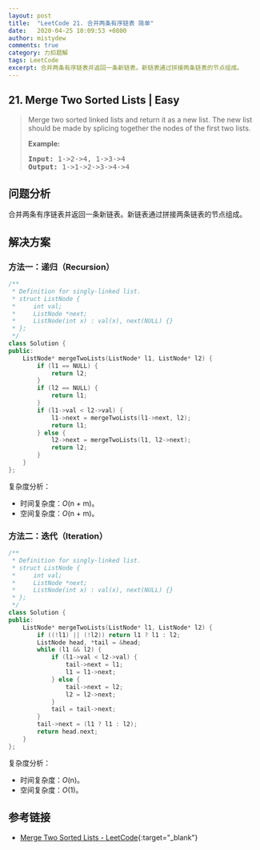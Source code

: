```yaml
---
layout: post
title:  "LeetCode 21. 合并两条有序链表 简单"
date:   2020-04-25 10:09:53 +0800
author: mistydew
comments: true
category: 力扣题解
tags: LeetCode
excerpt: 合并两条有序链表并返回一条新链表。新链表通过拼接两条链表的节点组成。
---
```

## 21. Merge Two Sorted Lists | Easy

> Merge two sorted linked lists and return it as a new list. The new list should be made by splicing together the nodes of the first two lists.
> 
> **Example:**
> 
> <pre>
> <strong>Input:</strong> 1->2->4, 1->3->4
> <strong>Output:</strong> 1->1->2->3->4->4
> </pre>

## 问题分析

合并两条有序链表并返回一条新链表。新链表通过拼接两条链表的节点组成。

## 解决方案

### 方法一：递归（Recursion）

```cpp
/**
 * Definition for singly-linked list.
 * struct ListNode {
 *     int val;
 *     ListNode *next;
 *     ListNode(int x) : val(x), next(NULL) {}
 * };
 */
class Solution {
public:
    ListNode* mergeTwoLists(ListNode* l1, ListNode* l2) {
        if (l1 == NULL) {
            return l2;
        }
        if (l2 == NULL) {
            return l1;
        }
        if (l1->val < l2->val) {
            l1->next = mergeTwoLists(l1->next, l2);
            return l1;
        } else {
            l2->next = mergeTwoLists(l1, l2->next);
            return l2;
        }
    }
};
```

复杂度分析：
* 时间复杂度：_O_(n + m)。
* 空间复杂度：_O_(n + m)。

### 方法二：迭代（Iteration）

```cpp
/**
 * Definition for singly-linked list.
 * struct ListNode {
 *     int val;
 *     ListNode *next;
 *     ListNode(int x) : val(x), next(NULL) {}
 * };
 */
class Solution {
public:
    ListNode* mergeTwoLists(ListNode* l1, ListNode* l2) {
        if ((!l1) || (!l2)) return l1 ? l1 : l2;
        ListNode head, *tail = &head;
        while (l1 && l2) {
            if (l1->val < l2->val) {
                tail->next = l1;
                l1 = l1->next;
            } else {
                tail->next = l2;
                l2 = l2->next;
            }
            tail = tail->next;
        }
        tail->next = (l1 ? l1 : l2);
        return head.next;
    }
};
```

复杂度分析：
* 时间复杂度：_O_(n)。
* 空间复杂度：_O_(1)。

## 参考链接

* [Merge Two Sorted Lists - LeetCode](https://leetcode.com/problems/merge-two-sorted-lists/){:target="_blank"}
